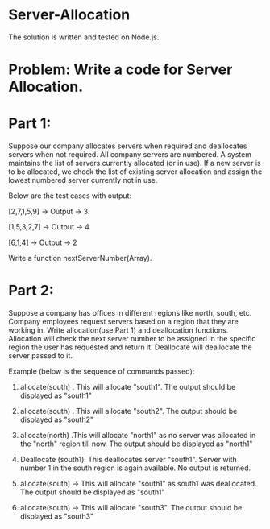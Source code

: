 # Server-Allocation
The solution is written and tested on Node.js.

# Problem: Write a code for Server Allocation.

# Part 1:

Suppose our company allocates servers when required and deallocates servers when not required. All company servers are numbered. A system maintains the list of servers currently allocated (or in use). If a new server is to be allocated, we check the list of existing server allocation and assign the lowest numbered server currently not in use.


Below are the test cases with output:


[2,7,1,5,9] -> Output -> 3.

[1,5,3,2,7] -> Output -> 4

[6,1,4] -> Output -> 2


Write a function nextServerNumber(Array).

# Part 2:

Suppose a company has offices in different regions like north, south, etc. Company employees request servers based on a region that they are working in. Write allocation(use Part 1) and deallocation functions. Allocation will check the next server number to be assigned in the specific region the user has requested and return it.
Deallocate will deallocate the server passed to it.

Example (below is the sequence of commands passed):

1. allocate(south) . This will allocate "south1". The output should be displayed as "south1"
2. allocate(south) . This will allocate "south2". The output should be displayed as "south2"
3. allocate(north) .This will allocate "north1" as no server was allocated in the "north" region till now. The output should be displayed as "north1"

4. Deallocate (south1). This deallocates server "south1". Server with number 1 in the south region is again available. No output is returned.

5. allocate(south) -> This will allocate "south1" as south1 was deallocated. The output should be displayed as "south1"
6. allocate(south) -> This will allocate "south3". The output should be displayed as "south3"
